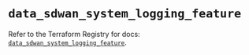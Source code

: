 # `data_sdwan_system_logging_feature`

Refer to the Terraform Registry for docs: [`data_sdwan_system_logging_feature`](https://registry.terraform.io/providers/ciscodevnet/sdwan/0.8.0/docs/data-sources/system_logging_feature).
